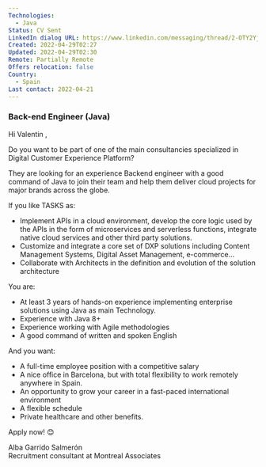 ```yaml
---
Technologies:
  - Java
Status: CV Sent
LinkedIn dialog URL: https://www.linkedin.com/messaging/thread/2-OTY2YjZiOGItZjRkZS00M2JiLWE3OGYtOWFhN2Q2YjIyNzllXzAxMw==/
Created: 2022-04-29T02:27
Updated: 2022-04-29T02:30
Remote: Partially Remote
Offers relocation: false
Country:
  - Spain
Last contact: 2022-04-21
---
```

### Back-end Engineer (Java)
Hi Valentin ,  
  
Do you want to be part of one of the main consultancies specialized in Digital Customer Experience Platform?  
  
They are looking for an experience Backend engineer with a good command of Java to join their team and help them deliver cloud projects for major brands across the globe.  
  
If you like TASKS as:  
- Implement APIs in a cloud environment, develop the core logic used by the APIs in the form of microservices and serverless functions, integrate native cloud services and other third party solutions.  
- Customize and integrate a core set of DXP solutions including Content Management Systems, Digital Asset Management, e-commerce...  
- Collaborate with Architects in the definition and evolution of the solution architecture  
  
You are:  
- At least 3 years of hands-on experience implementing enterprise solutions using Java as main Technology.  
- Experience with Java 8+  
- Experience working with Agile methodologies  
- A good command of written and spoken English  
  
And you want:  
- A full-time employee position with a competitive salary  
- A nice office in Barcelona, but with total flexibility to work remotely anywhere in Spain.  
- An opportunity to grow your career in a fast-paced international environment  
- A flexible schedule  
- Private healthcare and other benefits.  
  
Apply now! 😊  
  
Alba Garrido Salmerón  
Recruitment consultant at Montreal Associates